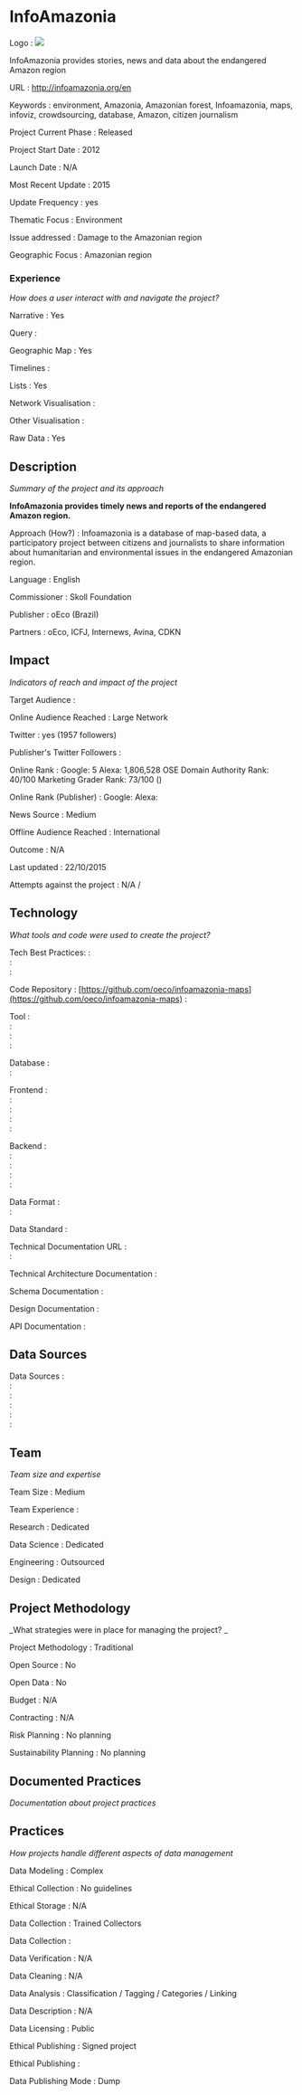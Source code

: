# InfoAmazonia



Logo
:   ![](http://infoamazonia.org/wp-content/themes/infoamazonia/img/logo.png)

InfoAmazonia provides stories, news and data about the endangered Amazon region 

URL
:   http://infoamazonia.org/en


Keywords
:   environment, Amazonia, Amazonian forest, Infoamazonia, maps, infoviz, crowdsourcing, database, Amazon, citizen journalism



Project Current Phase
:   Released

    

Project Start Date
:   2012



Launch Date
:   N/A



Most Recent Update
:   2015



Update Frequency
:   yes



Thematic Focus
:   Environment



Issue addressed
:   Damage to the Amazonian region



Geographic Focus
:   Amazonian region


### Experience

_How does a user interact with and navigate the project?_

Narrative
:   Yes 

Query
:    

Geographic Map
:   Yes  

Timelines
:    

Lists
:   Yes 

Network Visualisation
:   

Other Visualisation
:   

Raw Data 
:   Yes

## Description

_Summary of the project and its approach_

__InfoAmazonia provides timely news and reports of the endangered Amazon region.__


Approach (How?)
:   Infoamazonia is a database of map-based data, a participatory project between citizens and journalists to share information about humanitarian and environmental issues in the endangered Amazonian region.



Language
:   English



Commissioner
:   Skoll Foundation



Publisher
:   oEco (Brazil)



Partners
:   oEco, ICFJ, Internews, Avina, CDKN


## Impact

_Indicators of reach and impact of the project_


Target Audience
:   



Online Audience Reached
:   Large Network



Twitter
:   yes (1957 followers)



Publisher's Twitter Followers
:   



Online Rank
:    Google:   5   Alexa:   1,806,528  OSE Domain Authority Rank:   40/100 Marketing Grader Rank:   73/100 ()


Online Rank (Publisher)
:    Google:     Alexa:   



News Source
:   Medium



Offline Audience Reached
:   International



Outcome
:   N/A



Last updated
:   22/10/2015


Attempts against the project
:   N/A  / 


## Technology

_What tools and code were used to create the project?_

Tech Best Practices:
:    
:     
:    

Code Repository
:   [https://github.com/oeco/infoamazonia-maps](https://github.com/oeco/infoamazonia-maps)
:   []()

Tool
:   
:   
:   
:   

Database
:   
:   

Frontend
:   
:   
:   
:   
:   

Backend
:   
:   
:   
:   
:   

Data Format
:   
:   

Data Standard
:   

Technical Documentation URL
:   
:   

Technical Architecture Documentation
:   

Schema Documentation
:   

Design Documentation
:   

API Documentation
:   


## Data Sources

Data Sources
:   
:   
:   
:   
:   
:   

## Team

_Team size and expertise_

Team Size
:   Medium



Team Experience
:    

Research
:   Dedicated 

Data Science
:   Dedicated 

Engineering
:    Outsourced

Design
:   Dedicated


## Project Methodology

_What strategies were in place for managing the project? _

Project Methodology
:   Traditional



Open Source
:   No



Open Data
:   No



Budget
:   N/A


Contracting
:   N/A



Risk Planning
:   No planning



Sustainability Planning
:   No planning


## Documented Practices

_Documentation about project practices_

 
 

 


 



## Practices

_How projects handle different aspects of data management_


Data Modeling
:   Complex



Ethical Collection
:   No guidelines



Ethical Storage
:   N/A



Data Collection
:   Trained Collectors



Data Collection
:   



Data Verification
:   N/A



Data Cleaning
:   N/A



Data Analysis
:   Classification / Tagging / Categories / Linking



Data Description
:   N/A



Data Licensing
:   Public



Ethical Publishing
:   Signed project



Ethical Publishing
:   



Data Publishing Mode
:   Dump
